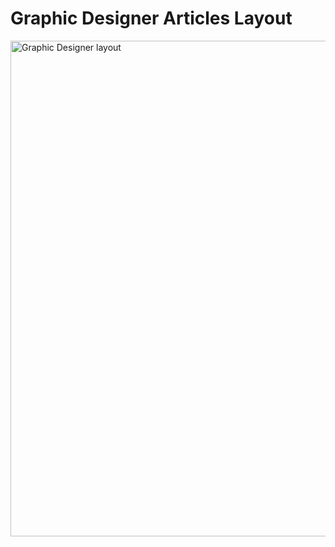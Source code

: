 # Graphic Designer Articles Layout 

[<img width="793" alt="Graphic Designer layout" src="https://user-images.githubusercontent.com/82247833/196008348-e79b82aa-221b-4a30-8ef7-b4b875d92d27.png">](https://frontendella.github.io/graphic_designer_articles_layout/)
